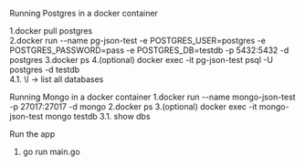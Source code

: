 Running Postgres in a docker container

1.docker pull postgres  
2.docker run --name pg-json-test -e POSTGRES_USER=postgres -e POSTGRES_PASSWORD=pass -e POSTGRES_DB=testdb -p 5432:5432 -d postgres
3.docker ps
4.(optional) docker exec -it pg-json-test psql -U postgres -d testdb  
4.1. \l -> list all databases

Running Mongo in a docker container
1.docker run --name mongo-json-test -p 27017:27017 -d mongo
2.docker ps
3.(optional) docker exec -it mongo-json-test mongo testdb
3.1. show dbs

Run the app

1. go run main.go

